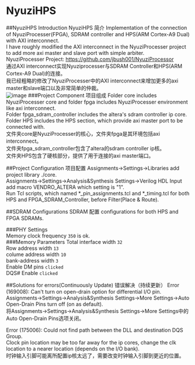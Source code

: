 NyuziHPS
========
##NyuziHPS Introduction NyuziHPS 简介
Implementation of the connection of NyuziProcesser(FPGA), SDRAM controller and HPS(ARM Cortex-A9 Dual) with AXI interconnect.  
I have roughly modified the AXI interconnect in the NyuziProcesser project to add more axi master and slave port with simple arbiter.  
NyuziProcesser Project: https://github.com/jbush001/NyuziProcessor  
通过AXI interconnect实现Nyuziprocesser与SDRAM Controller和HPS(ARM Cortex-A9 Dual)的连接。  
我已经粗略的修改了NyuziProcesser中的AXI interconnect来增加更多的axi master和slave端口以及非常简单的仲裁。  
![image](https://github.com/ChenZewei/NyuziHPS/tree/master/pic/environment.jpg)
###Project Component 项目组成
Folder core includes NyuziProcesser core and folder fpga includes NyuziProcesser environment like axi interconnect.  
Folder fpga_sdram_controller includes the altera's sdram controller ip core.  
Folder HPS includes the HPS section, which provide axi master port to be connected with.  
文件夹core是NyuziProcesser的核心，文件夹fpga是其环境包括axi interconnect。  
文件夹fpga_sdram_controller包含了altera的sdram controller ip核。  
文件夹HPS包含了硬核部分，提供了用于连接的axi master端口。  

##Project Configuration 项目配置
Assignments->Settings->Libraries add project library ./core.  
Assignments->Settings->Analysis&Synthesis Settings->Verilog HDL Input add macro VENDRO_ALTERA which setting is "1".  
Run Tcl scripts, which named *_pin_assignments.tcl and *_timing.tcl for both HPS and FPGA_SDRAM_Controller, before Filter(Place & Route).  

##SDRAM Configurations SDRAM 配置
configurations for both HPS and FPGA SDRAMs.  

###PHY Settings  
Memory clock frequency 	`350` is ok.  
###Memory Parameters
Total interface width 	`32`  
Row address width 		`13`  
colume address width 	`10`  
bank-address width 		`3`  
Enable DM pins 			`clicked`  
DQS# Enable 			`clicked`  

##Solutions for errors(Continuously Update) 错误解决（持续更新）
Error (169008): Can't turn on open-drain option for differential I/O pin.  
Assignments->Settings->Analysis&Synthesis Settings->More Settings->Auto Open-Drain Pins turn off (on as default).  
将Assignments->Settings->Analysis&Synthesis Settings->More Settings中的Auto Open-Drain Pins选项关闭。  

Error (175006): Could not find path between the DLL and destination DQS Group.  
Clock pin location may be too far away for the ip cores, change the clk location to a nearer location (depends on the I/O bank).  
时钟输入引脚可能离所配置ip核太远了，需要改变时钟输入引脚到更近的位置。  

